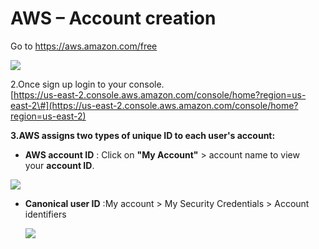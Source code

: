 AWS – Account creation
======================

Go to <https://aws.amazon.com/free>

![](media/0d5bc70f43ec9dd2e46ca776ec061949.png)

2.Once sign up login to your console.  
[https://us-east-2.console.aws.amazon.com/console/home?region=us-east-2\#](https://us-east-2.console.aws.amazon.com/console/home?region=us-east-2)
  
  
**3.AWS assigns two types of unique ID to each user's account:**  
-   **AWS account ID** : Click on **"My Account"** \> account name to view
    your **account ID**.

![](media/f4cce1ba669e104252431b27def9021f.png)

-   **Canonical user ID** :My account \> My Security Credentials \> Account
    identifiers

    ![](media/a67cc628dc9abd8271dc7e92a9cfb91b.png)
